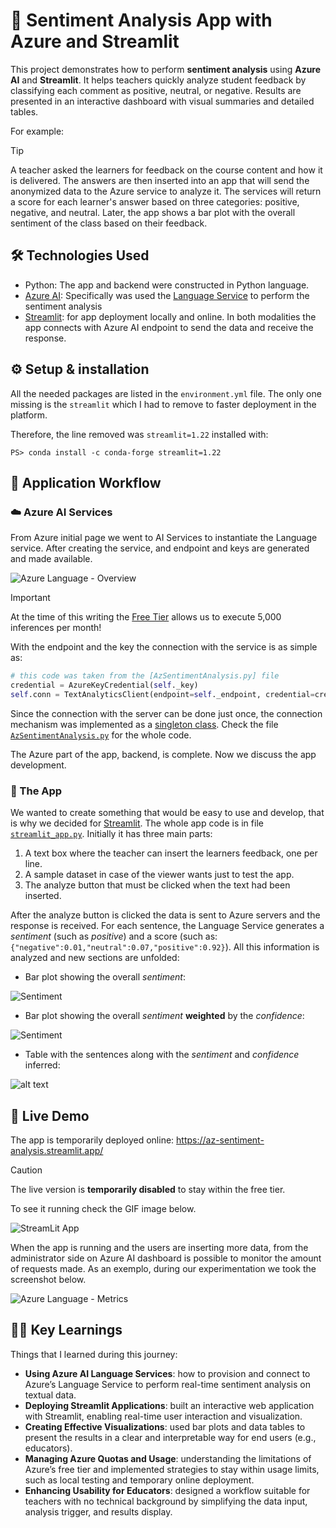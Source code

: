 # 🧠 Sentiment Analysis App with Azure and Streamlit

This project demonstrates how to perform **sentiment analysis** using **Azure AI** and **Streamlit**. It helps teachers quickly analyze student feedback by classifying each comment as positive, neutral, or negative. Results are presented in an interactive dashboard with visual summaries and detailed tables.

For example: 
> [!TIP]
> A teacher asked the learners for feedback on the course content and how it is delivered. The answers are then inserted into an app that will send the anonymized data to the Azure service to analyze it. The services will return a score for each learner's answer based on three categories: positive, negative, and neutral. Later, the app shows a bar plot with the overall sentiment of the class based on their feedback. 


## 🛠️ Technologies Used

- Python: The app and backend were constructed in Python language.
- [Azure AI](https://azure.microsoft.com/en-us/products/ai-services/): Specifically was used the [Language Service](https://learn.microsoft.com/en-us/azure/ai-services/language-service/overview) to perform the sentiment analysis
- [Streamlit](https://streamlit.io/): for app deployment locally and online. In both modalities the app connects with Azure AI endpoint to send the data and receive the response.


## ⚙️ Setup & installation

All the needed packages are listed in the `environment.yml` file. 
The only one missing is the `streamlit` which I had to remove to faster deployment in the platform.

Therefore, the line removed was `streamlit=1.22` installed with:

`PS> conda install -c conda-forge streamlit=1.22`


## 🔄 Application Workflow

### ☁️ Azure AI Services

From Azure initial page we went to AI Services to instantiate the Language service. After creating the service, and endpoint and keys are generated and made available.

![Azure Language - Overview](img/az-language-overview.jpg)

> [!IMPORTANT]  
> At the time of this writing the [Free Tier](https://azure.microsoft.com/en-us/pricing/details/cognitive-services/language-service/) allows us to execute 5,000 inferences per month!

With the endpoint and the key the connection with the service is as simple as:

```python
# this code was taken from the [AzSentimentAnalysis.py] file
credential = AzureKeyCredential(self._key)
self.conn = TextAnalyticsClient(endpoint=self._endpoint, credential=credential)
```

Since the connection with the server can be done just once, the connection mechanism was implemented as a [singleton class](https://en.wikipedia.org/wiki/Singleton_pattern). Check the file [`AzSentimentAnalysis.py`](AzSentimentAnalysis.py) for the whole code.

The Azure part of the app, backend, is complete. Now we discuss the app development.

### 📱 The App

We wanted to create something that would be easy to use and develop, that is why we decided for [Streamlit](https://streamlit.io/). The whole app code is in file [`streamlit_app.py`](streamlit_app.py). Initially it has three main parts: 

1. A text box where the teacher can insert the learners feedback, one per line.
1. A sample dataset in case of the viewer wants just to test the app.
1. The analyze button that must be clicked when the text had been inserted.

After the analyze button is clicked the data is sent to Azure servers and the response is received. For each sentence, the Language Service generates a *sentiment* (such as *positive*) and a score (such as: `{"negative":0.01,"neutral":0.07,"positive":0.92}`). All this information is analyzed and new sections are unfolded:

- Bar plot showing the overall *sentiment*:

![Sentiment](img/plot-sentiment.jpg)

- Bar plot showing the overall *sentiment* **weighted** by the *confidence*:

![Sentiment](img/plot-confidence.jpg)

- Table with the sentences along with the *sentiment* and *confidence* inferred:

![alt text](img/table.jpg)

## 🚀 Live Demo

The app is temporarily deployed online: https://az-sentiment-analysis.streamlit.app/

> [!CAUTION]
> The live version is **temporarily disabled** to stay within the free tier.

To see it running check the GIF image below. 

![StreamLit App](img/sentiment-analysis-app.gif)

When the app is running and the users are inserting more data, from the administrator side on Azure AI dashboard is possible to monitor the amount of requests made. As an exemplo, during our experimentation we took the screenshot below.

![Azure Language - Metrics](img/az-language-metrics.jpg)


## 🧑‍🏫 Key Learnings

Things that I learned during this journey:

- **Using Azure AI Language Services**: how to provision and connect to Azure’s Language Service to perform real-time sentiment analysis on textual data.
- **Deploying Streamlit Applications**: built an interactive web application with Streamlit, enabling real-time user interaction and visualization.
- **Creating Effective Visualizations**: used bar plots and data tables to present the results in a clear and interpretable way for end users (e.g., educators).
- **Managing Azure Quotas and Usage**: understanding the limitations of Azure’s free tier and implemented strategies to stay within usage limits, such as local testing and temporary online deployment.
- **Enhancing Usability for Educators**: designed a workflow suitable for teachers with no technical background by simplifying the data input, analysis trigger, and results display.
